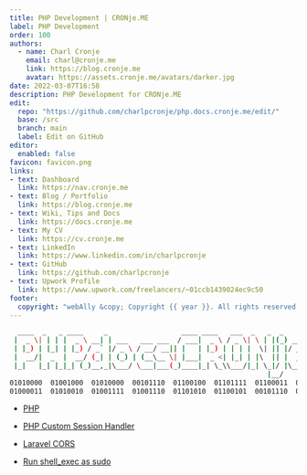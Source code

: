 ```yaml
---
title: PHP Development | CRONje.ME
label: PHP Development
order: 100
authors:
  - name: Charl Cronje
    email: charl@cronje.me
    link: https://blog.cronje.me
    avatar: https://assets.cronje.me/avatars/darker.jpg
date: 2022-03-07T16:58
description: PHP Development for CRONje.ME
edit:
  repo: "https://github.com/charlpcronje/php.docs.cronje.me/edit/"
  base: /src
  branch: main
  label: Edit on GitHub
editor:
  enabled: false
favicon: favicon.png
links:
- text: Dashboard
  link: https://nav.cronje.me
- text: Blog / Portfolio
  link: https://blog.cronje.me
- text: Wiki, Tips and Docs 
  link: https://docs.cronje.me
- text: My CV
  link: https://cv.cronje.me
- text: LinkedIn
  link: https://www.linkedin.com/in/charlpcronje
- text: GitHub
  link: https://github.com/charlpcronje
- text: Upwork Profile
  link: https://www.upwork.com/freelancers/~01ccb1439024ec9c50
footer:
  copyright: "webAlly &copy; Copyright {{ year }}. All rights reserved."
---
```

<script type="text/javascript">(function(w,s){var e=document.createElement("script");e.type="text/javascript";e.async=true;e.src="https://cdn.pagesense.io/js/webally/f2527eebee974243853bcd47b32631f4.js";var x=document.getElementsByTagName("script")[0];x.parentNode.insertBefore(e,x);})(window,"script");</script>
```sh
  ____  _   _ ____     _                  ____ ____   ___  _   _  _        __  __ _____ 
 |  _ \| | | |  _ \ __| | ___   ___ ___  / ___|  _ \ / _ \| \ | |(_) ___  |  \/  | ____|
 | |_) | |_| | |_) / _` |/ _ \ / __/ __|| |   | |_) | | | |  \| || |/ _ \ | |\/| |  _|  
 |  __/|  _  |  __/ (_| | (_) | (__\__ \| |___|  _ <| |_| | |\  || |  __/_| |  | | |___ 
 |_|   |_| |_|_| (_)__,_|\___/ \___|___(_)____|_| \_\\___/|_| \_|/ |\___(_)_|  |_|_____|
                                                               |__/                      
01010000  01001000  01010000  00101110  01100100  01101111  01100011  01110011  00101110 
01000011  01010010  01001111  01001110  01101010  01100101  00101110  01001101  01000101                                
```

- [PHP](./php/README.md)
- [PHP Custom Session Handler](./php/session.md) 

- [Laravel CORS](./php/laravel/cors.md)
- [Run shell_exec as sudo](./php/shellExec/README.md)
